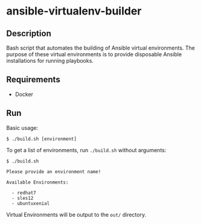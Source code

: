 # ansible-virtualenv-builder

## Description

Bash script that automates the building of Ansible virtual environments. The
purpose of these virtual environments is to provide disposable Ansible
installations for running playbooks.

## Requirements

 * Docker

## Run

Basic usage:

```
$ ./build.sh [environment]
```

To get a list of environments, run `./build.sh` without arguments:

```
$ ./build.sh

Please provide an environment name!

Available Environments:

  - redhat7
  - sles12
  - ubuntuxenial

```

Virtual Environments will be output to the `out/` directory.
